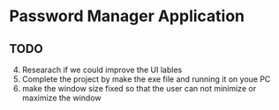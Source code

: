 # Password Manager Application

## TODO
4. Researach if we could improve the UI lables
5. Complete the project by make the exe file and running it on youe PC
6. make the window size fixed so that the user can not minimize or maximize the window

